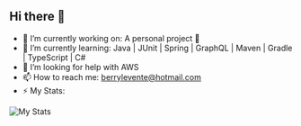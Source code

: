 ## Hi there 👋

- 🔭 I’m currently working on: A personal project 🤫
- 🌱 I’m currently learning: Java | JUnit | Spring | GraphQL | Maven | Gradle | TypeScript | C#
- 🤔 I’m looking for help with AWS
- 📫 How to reach me: berrylevente@hotmail.com
- ⚡ My Stats:

![My Stats](https://github-readme-stats.vercel.app/api?username=leventeberry&theme=dark&show_icons=true&hide_border=false&count_private=true)
